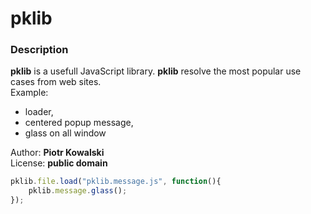 pklib
=====

### Description
**pklib** is a usefull JavaScript library. 
**pklib** resolve the most popular use cases from web sites. <br />
Example:<br />
<ul>
    <li>loader,</li>
    <li>centered popup message,</li>
    <li>glass on all window</li>
</ul>
 
Author: **Piotr Kowalski**<br />
License: **public domain**

```js
pklib.file.load("pklib.message.js", function(){
    pklib.message.glass();
});
```

